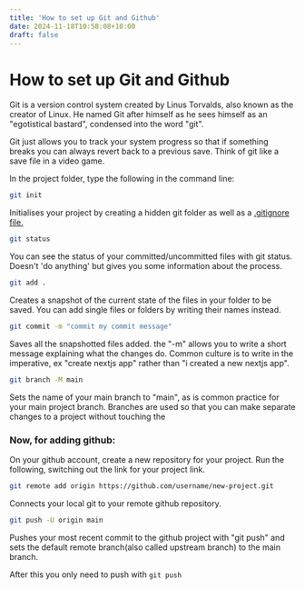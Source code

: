 ```yaml
---
title: 'How to set up Git and Github'
date: 2024-11-18T10:58:08+10:00
draft: false
---
```

# How to set up Git and Github

Git is a version control system created by Linus Torvalds, also known as the creator of Linux. He named Git after himself as he sees himself as an "egotistical bastard", condensed into the word "git".

Git just allows you to track your system progress so that if something breaks you can always revert back to a previous save. Think of git like a save file in a video game.

In the project folder, type the following in the command line:
```bash
git init
```
Initialises your project by creating a hidden git folder as well as a [.gitignore file.](obsidian://open?vault=docs&file=Ignoring%20files%20in%20Git)

```bash
git status
```
You can see the status of your committed/uncommitted files with git status. Doesn't 'do anything' but gives you some information about the process.

```bash
git add .
```
Creates a snapshot of the current state of the files in your folder to be saved. You can add single files or folders by writing their names instead.

```bash
git commit -m "commit my commit message"
```
Saves all the snapshotted files added. the "-m" allows you to write a short message explaining what the changes do. Common culture is to write in the imperative, ex "create nextjs app" rather than "i created a new nextjs app".

```bash
git branch -M main
```
Sets the name of your main branch to "main", as is common practice for your main project branch. Branches are used so that you can make separate changes to a project without touching the

### Now, for adding github:
On your github account, create a new repository for your project.
Run the following, switching out the link for your project link.
```bash
git remote add origin https://github.com/username/new-project.git
```
Connects your local git to your remote github repository. 

```bash
git push -U origin main
```
Pushes your most recent commit to the github project with "git push" and sets the default remote branch(also called upstream branch) to the main branch.

After this you only need to push with  `git push`

